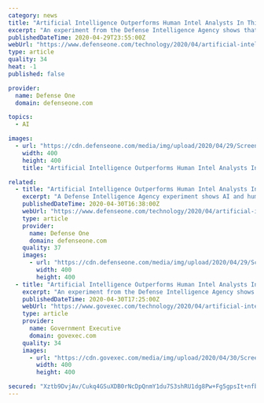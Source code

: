 ```yaml
---
category: news
title: "Artificial Intelligence Outperforms Human Intel Analysts In This One Key Area"
excerpt: "An experiment from the Defense Intelligence Agency shows that AI and humans have different risk tolerances when data is scarce."
publishedDateTime: 2020-04-29T23:55:00Z
webUrl: "https://www.defenseone.com/technology/2020/04/artificial-intelligence-outperforms-human-intel-analysts-one-key-area/165022/?oref=d-mostread"
type: article
quality: 34
heat: -1
published: false

provider:
  name: Defense One
  domain: defenseone.com

topics:
  - AI

images:
  - url: "https://cdn.defenseone.com/media/img/upload/2020/04/29/Screen_Shot_2020-04-29_at_6.17.55_PM/open-graph.png"
    width: 400
    height: 400
    title: "Artificial Intelligence Outperforms Human Intel Analysts In This One Key Area"

related:
  - title: "Artificial Intelligence Outperforms Human Intel Analysts In a Key Area"
    excerpt: "A Defense Intelligence Agency experiment shows AI and humans have different risk tolerances when data is scarce."
    publishedDateTime: 2020-04-30T16:38:00Z
    webUrl: "https://www.defenseone.com/technology/2020/04/artificial-intelligence-outperforms-human-intel-analysts-one-key-area/165022/"
    type: article
    provider:
      name: Defense One
      domain: defenseone.com
    quality: 37
    images:
      - url: "https://cdn.defenseone.com/media/img/upload/2020/04/29/Screen_Shot_2020-04-29_at_6.17.55_PM/open-graph.png"
        width: 400
        height: 400
  - title: "Artificial Intelligence Outperforms Human Intel Analysts In This One Key Area"
    excerpt: "An experiment from the Defense Intelligence Agency shows that AI and humans have different risk tolerances when data is scarce."
    publishedDateTime: 2020-04-30T17:25:00Z
    webUrl: "https://www.govexec.com/technology/2020/04/artificial-intelligence-outperforms-human-intel-analysts-one-key-area/165030/?oref=ge-category-lander-river"
    type: article
    provider:
      name: Government Executive
      domain: govexec.com
    quality: 34
    images:
      - url: "https://cdn.govexec.com/media/img/upload/2020/04/30/Screen_Shot_2020-04-29_at_6.17.55_PM/open-graph.png"
        width: 400
        height: 400

secured: "Xztb9DvjAv/Cukq4GSuXDB0rNcDpQnmY1du7S3shRU1dg8Pw+Fg5gpsIt+nfb6+u4jsSfvXKIxBdZWkJVU04RLUhckU5DbrUAcMB/PSkbBnXMvltTXPMDinzD8vHLbHaK7boqfzIRgfrIbZ2fP7ySMqLTIlpNKLsS3+IsPHgfgq3tROpo6ACLIErfemzpUE0Zxet12J/Q/tT1sAahRLSuygIQbMdpQBpNasw28XxjEMaY0A+BhhQY7442p+9zcpzqKr89UY1m7Igt8w+uOjMDH16PWTVMYMM+mQX0ffr1Sl+QfHQ5Nm73y2oAlD4kg1S;Lcn9lyxWg8Q2f0swz4OJcA=="
---
```



